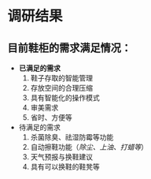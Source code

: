 # 调研结果

## 目前鞋柜的需求满足情况：

* **已满足的需求**
  1. 鞋子存取的智能管理
  2. 存放空间的合理压缩
  3. 具有智能化的操作模式
  4. 审美需求
  5. 省时、方便等
* 待满足的需求
  1. 杀菌除臭、祛湿防霉等功能
  2. 自动擦鞋功能（*除尘、上油、打蜡等*）
  3. 天气预报与换鞋建议
  4. 具有可以换鞋的鞋凳等



